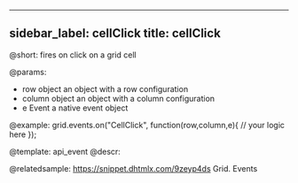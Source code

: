 
---
sidebar_label: cellClick
title: cellClick
---          

@short:
fires on click on a grid cell

@params:
- row			object		an object with a row configuration
- column		object		an object with a column configuration
- e				Event		a native event object


@example:
grid.events.on("CellClick", function(row,column,e){
     // your logic here
});


@template: api_event
@descr:

@relatedsample:
https://snippet.dhtmlx.com/9zeyp4ds	Grid. Events
